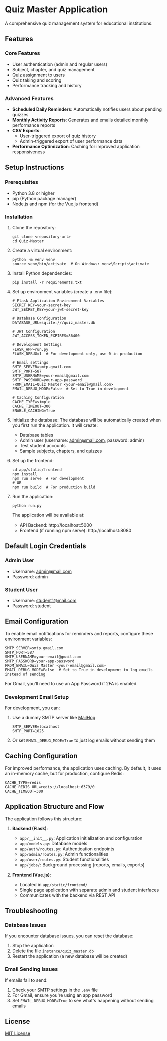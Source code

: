 # Quiz Master Application

A comprehensive quiz management system for educational institutions.

## Features

### Core Features
- User authentication (admin and regular users)
- Subject, chapter, and quiz management
- Quiz assignment to users
- Quiz taking and scoring
- Performance tracking and history

### Advanced Features
- **Scheduled Daily Reminders**: Automatically notifies users about pending quizzes
- **Monthly Activity Reports**: Generates and emails detailed monthly performance reports
- **CSV Exports**: 
  - User-triggered export of quiz history
  - Admin-triggered export of user performance data
- **Performance Optimization**: Caching for improved application responsiveness

## Setup Instructions

### Prerequisites
- Python 3.8 or higher
- pip (Python package manager)
- Node.js and npm (for the Vue.js frontend)

### Installation

1. Clone the repository:
   ```
   git clone <repository-url>
   cd Quiz-Master
   ```

2. Create a virtual environment:
   ```
   python -m venv venv
   source venv/bin/activate  # On Windows: venv\Scripts\activate
   ```

3. Install Python dependencies:
   ```
   pip install -r requirements.txt
   ```

4. Set up environment variables (create a .env file):
   ```
   # Flask Application Environment Variables
   SECRET_KEY=your-secret-key
   JWT_SECRET_KEY=your-jwt-secret-key

   # Database Configuration
   DATABASE_URL=sqlite:///quiz_master.db

   # JWT Configuration
   JWT_ACCESS_TOKEN_EXPIRES=86400

   # Development Settings
   FLASK_APP=run.py
   FLASK_DEBUG=1  # For development only, use 0 in production

   # Email settings
   SMTP_SERVER=smtp.gmail.com
   SMTP_PORT=587
   SMTP_USERNAME=your-email@gmail.com
   SMTP_PASSWORD=your-app-password
   FROM_EMAIL=Quiz Master <your-email@gmail.com>
   EMAIL_DEBUG_MODE=False  # Set to True in development
   
   # Caching Configuration
   CACHE_TYPE=simple
   CACHE_TIMEOUT=300
   ENABLE_CACHING=True
   ```

5. Initialize the database:
   The database will be automatically created when you first run the application. It will create:
   - Database tables
   - Admin user (username: admin@mail.com, password: admin)
   - Test student accounts
   - Sample subjects, chapters, and quizzes

6. Set up the frontend:
   ```
   cd app/static/frontend
   npm install
   npm run serve  # For development
   # OR
   npm run build  # For production build
   ```

7. Run the application:
   ```
   python run.py
   ```
   
   The application will be available at:
   - API Backend: http://localhost:5000
   - Frontend (if running npm serve): http://localhost:8080

## Default Login Credentials

### Admin User
- Username: admin@mail.com
- Password: admin

### Student User
- Username: student1@mail.com
- Password: student

## Email Configuration

To enable email notifications for reminders and reports, configure these environment variables:

```
SMTP_SERVER=smtp.gmail.com
SMTP_PORT=587
SMTP_USERNAME=your-email@gmail.com
SMTP_PASSWORD=your-app-password
FROM_EMAIL=Quiz Master <your-email@gmail.com>
EMAIL_DEBUG_MODE=False  # Set to True in development to log emails instead of sending
```

For Gmail, you'll need to use an App Password if 2FA is enabled.

### Development Email Setup

For development, you can:

1. Use a dummy SMTP server like [MailHog](https://github.com/mailhog/MailHog):
   ```
   SMTP_SERVER=localhost
   SMTP_PORT=1025
   ```

2. Or set `EMAIL_DEBUG_MODE=True` to just log emails without sending them

## Caching Configuration

For improved performance, the application uses caching. By default, it uses an in-memory cache, but for production, configure Redis:

```
CACHE_TYPE=redis
CACHE_REDIS_URL=redis://localhost:6379/0
CACHE_TIMEOUT=300
```

## Application Structure and Flow

The application follows this structure:

1. **Backend (Flask)**:
   - `app/__init__.py`: Application initialization and configuration
   - `app/models.py`: Database models
   - `app/auth/routes.py`: Authentication endpoints
   - `app/admin/routes.py`: Admin functionalities
   - `app/user/routes.py`: Student functionalities
   - `app/jobs/`: Background processing (reports, emails, exports)

2. **Frontend (Vue.js)**:
   - Located in `app/static/frontend/`
   - Single page application with separate admin and student interfaces
   - Communicates with the backend via REST API

## Troubleshooting

### Database Issues
If you encounter database issues, you can reset the database:
1. Stop the application
2. Delete the file `instance/quiz_master.db`
3. Restart the application (a new database will be created)

### Email Sending Issues
If emails fail to send:
1. Check your SMTP settings in the `.env` file
2. For Gmail, ensure you're using an app password
3. Set `EMAIL_DEBUG_MODE=True` to see what's happening without sending emails

## License

[MIT License](LICENSE) 
